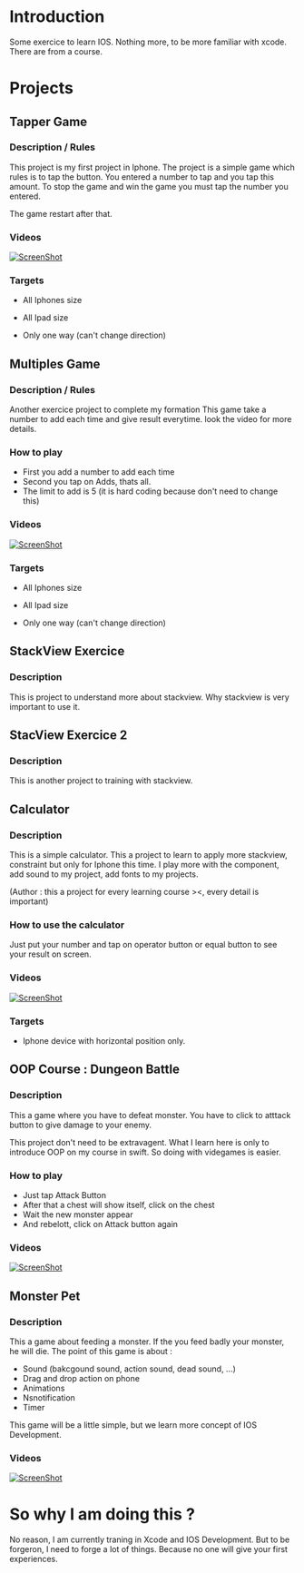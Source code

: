 # Introduction
Some exercice to learn IOS. Nothing more, to be more familiar with xcode. There are from a course.


# Projects

## Tapper Game

### Description / Rules
This project is my first project in Iphone. The project is a simple game which rules is to tap the button. You entered a number to tap and you tap this amount.
To stop the game and win the game you must tap the number you entered.

The game restart after that.

### Videos

[![ScreenShot](https://raw.githubusercontent.com/bastienvinh/xcode-iphone-learning-/master/screenshots/Tapper%20Game.png)](https://www.youtube.com/watch?v=x7ycc1dHjZo)

### Targets
* All Iphones size
* All Ipad size

* Only one way (can't change direction)


## Multiples Game

### Description / Rules
Another exercice project to complete my formation
This game take a number to add each time and give result everytime. look the video for more details.


### How to play

- First you add a number to add each time
- Second you tap on Adds, thats all.
- The limit to add is 5 (it is hard coding because don't need to change this)

### Videos

[![ScreenShot](https://raw.githubusercontent.com/bastienvinh/xcode-iphone-learning-/master/screenshots/Multiples%20Game.png)](https://www.youtube.com/watch?v=4Tqh74KR8IY)

### Targets
* All Iphones size
* All Ipad size

* Only one way (can't change direction)

## StackView Exercice

### Description
This is project to understand more about stackview. Why stackview is very important to use it.

## StacView Exercice 2

### Description
This is another project to training with stackview.


## Calculator

### Description
This is a simple calculator. This a project to learn to apply more stackview, constraint but only for Iphone this time. I play more with the component, add sound to my project, add fonts to my projects.


(Author : this a project for every learning course ><, every detail is important)

### How to use the calculator
Just put your number and tap on operator button or equal button to see your result on screen.

### Videos

[![ScreenShot](https://raw.githubusercontent.com/bastienvinh/xcode-iphone-learning-/master/screenshots/calculator-video.png)](https://www.youtube.com/watch?v=8dWwuywonE4)


### Targets
* Iphone device with horizontal position only.

## OOP Course : Dungeon Battle

### Description
This a game where you have to defeat monster. You have to click to atttack button to give damage to your enemy. 

This project don't need to be extravagent. What I learn here is only to introduce OOP on my course in swift. So doing with videgames is easier.

### How to play
* Just tap Attack Button
* After that a chest will show itself, click on the chest
* Wait the new monster appear
* And rebelott, click on Attack button again

### Videos

[![ScreenShot](https://raw.githubusercontent.com/bastienvinh/xcode-iphone-learning-/master/screenshots/Monster%20Games%20OOP%20Introduction.png)](https://www.youtube.com/watch?v=42Jahgvh9VA)


## Monster Pet

### Description
This a game about feeding a monster. If the you feed badly your monster, he will die.
The point of this game is about :

* Sound (bakcgound sound, action sound, dead sound, ...)
* Drag and drop action on phone
* Animations
* Nsnotification
* Timer

This game will be a little simple, but we learn more concept of IOS Development.

### Videos
[![ScreenShot](https://raw.githubusercontent.com/bastienvinh/xcode-iphone-learning-/master/screenshots/Monster%20Pet.png)](https://youtu.be/Vwwo3pr-OHk)


# So why I am doing this ?
No reason, I am currently traning in Xcode and IOS Development. But to be forgeron, I need to forge a lot of things. Because no one will give your first experiences.